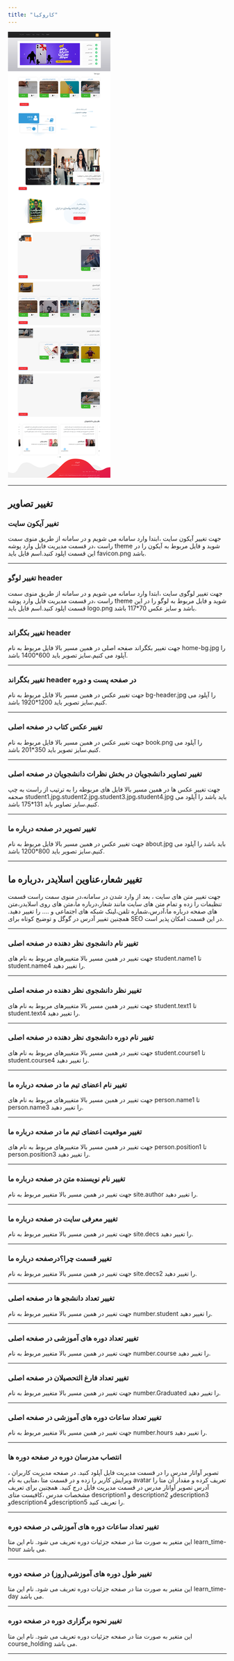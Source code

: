 ```yaml
---
title: "کاروکیا"
---
```


![my package](karokia.ac.png)

---

## تغییر تصاویر

### تغییر آیکون سایت

جهت تغییر آیکون سایت ،ابتدا وارد سامانه می شویم و در سامانه از طریق منوی سمت راست ،در قسمت مدیریت فایل وارد پوشه theme شوید و فایل مربوط به آیکون را در این قسمت اپلود کنید.اسم فایل باید favicon.png باشد.

---

### تغییر لوگو header

جهت تغییر لوگوی سایت ،ابتدا وارد سامانه می شویم و در سامانه از طریق منوی سمت راست ،در قسمت مدیریت فایل وارد پوشه theme شوید و فایل مربوط به لوگو را در این قسمت اپلود کنید.اسم فایل باید logo.png باشد و سایز عکس 70\*117 باشد.

---

### تغییر بکگراند header

جهت تغییر بکگراند صفحه اصلی در همین مسیر بالا فایل مربوط به نام home-bg.jpg را آپلود می کنیم.سایز تصویر باید 600\*1400 باشد.

---

### تغییر بکگراند header در صفحه پست و دوره

جهت تغییر عکس در همین مسیر بالا فایل مربوط به نام bg-header.jpg را آپلود می کنیم.سایز تصویر باید 1200\*1920 باشد.

---

### تغییر عکس کتاب در صفحه اصلی

جهت تغییر عکس در همین مسیر بالا فایل مربوط به نام book.png را آپلود می کنیم.سایز تصویر باید 350\*201 باشد.

---

### تغییر تصاویر دانشجویان در بخش نظرات دانشجویان در صفحه اصلی

جهت تغییر عکس ها در همین مسیر بالا فایل های مربوطه را به ترتیب از راست به چپ صحفه student1.jpg،student2.jpg،student3.jpg،student4.jpg باید باشد را آپلود می کنیم.سایز تصاویر باید 131\*175 باشد.

---

### تغییر تصویر در صفحه درباره ما

جهت تغییر عکس در همین مسیر بالا فایل مربوط به نام about.jpg باید باشد را آپلود می کنیم.سایز تصویر باید 800\*1200 باشد.

---

## تغییر شعار،عناوین اسلایدر ،درباره ما

جهت تغییر متن های سایت ، بعد از وارد شدن در سامانه،در منوی سمت راست قسمت تنظیمات را زده و تمام متن های سایت مانند شعار،درباره ما،متن های روی اسلایدر،متن های صفحه درباره ما،آدرس،شماره تلفن،لینک شبکه های اجتماعی و .... را تغییر دهید.
همچنین تغییر آدرس در گوگل و توضیح کوتاه برای SEO در این قسمت امکان پذیر است.

---

### تغییر نام دانشجوی نظر دهنده در صفحه اصلی

جهت تغییر در همین مسیر بالا متغییرهای مربوط به نام های student.name1 تا student.name4 را تغییر دهید.

---

### تغییر نظر دانشجوی نظر دهنده در صفحه اصلی

جهت تغییر در همین مسیر بالا متغییرهای مربوط به نام های student.text1 تا student.text4 را تغییر دهید.

---

### تغییر نام دوره دانشجوی نظر دهنده در صفحه اصلی

جهت تغییر در همین مسیر بالا متغییرهای مربوط به نام های student.course1 تا student.course4 را تغییر دهید.

---

### تغییر نام اعضای تیم ما در صفحه درباره ما

جهت تغییر در همین مسیر بالا متغییرهای مربوط به نام های person.name1 تا person.name3 را تغییر دهید.

---

### تغییر موقعیت اعضای تیم ما در صفحه درباره ما

جهت تغییر در همین مسیر بالا متغییرهای مربوط به نام های person.position1 تا person.position3 را تغییر دهید.

---

### تغییر نام نویسنده متن در صفحه درباره ما

جهت تغییر در همین مسیر بالا متغییر مربوط به نام site.author را تغییر دهید.

---

### تغییر معرفی سایت در صفحه درباره ما

جهت تغییر در همین مسیر بالا متغییر مربوط به نام site.decs را تغییر دهید.

---

### تغییر قسمت چرا؟‌درصفحه درباره ما

جهت تغییر در همین مسیر بالا متغییر مربوط به نام site.decs2 را تغییر دهید.

---

### تغییر تعداد دانشجو ها در صفحه اصلی

جهت تغییر در همین مسیر بالا متغییر مربوط به نام number.student را تغییر دهید.

---

### تغییر تعداد دوره های آموزشی در صفحه اصلی

جهت تغییر در همین مسیر بالا متغییر مربوط به نام number.course را تغییر دهید.

---

### تغییر تعداد فارغ التحصیلان در صفحه اصلی

جهت تغییر در همین مسیر بالا متغییر مربوط به نام number.Graduated را تغییر دهید.

---

### تغییر تعداد ساعات دوره های آموزشی در صفحه اصلی

جهت تغییر در همین مسیر بالا متغییر مربوط به نام number.hours را تغییر دهید.

---

### انتصاب مدرسان دوره در صفحه دوره ها

تصویر آواتار مدرس را در قسمت مدیریت فایل آپلود کنید.
در صفحه مدیریت کاربران ، ویرایش کاربر را زده و در قسمت متا ،متایی به نام avatar تعریف کرده و مقدار آن متا را آدرس تصویر آواتار مدرس در قسمت مدیریت فایل درج کنید.
همچنین برای تعریف مشخصات مدرس ،کافیست متای description1 و description2 وdescription3 وdescription4 وdescription5 را تعریف کنید.

---

### تغییر تعداد ساعات دوره های آموزشی در صفحه دوره

این متغیر به صورت متا در صفحه جزئیات دوره تعریف می شود. نام این متا learn_time-hour می باشد.

---

### تغییر طول دوره های آموزشی(روز) در صفحه دوره

این متغیر به صورت متا در صفحه جزئیات دوره تعریف می شود. نام این متا learn_time-day می باشد.

---

### تغییر نحوه برگزاری دوره در صفحه دوره

این متغیر به صورت متا در صفحه جزئیات دوره تعریف می شود. نام این متا course_holding می باشد.

---
